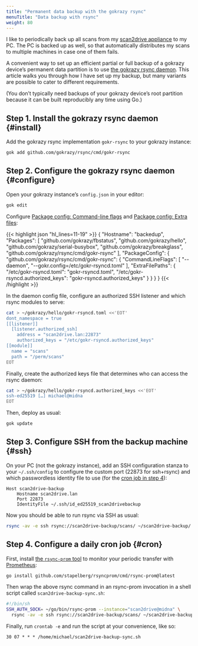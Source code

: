 ```yaml
---
title: "Permanent data backup with the gokrazy rsync"
menuTitle: "Data backup with rsync"
weight: 80
---
```


I like to periodically back up all scans from my [scan2drive
appliance](/packages/showcase/) to my PC. The PC is backed up as well, so that
automatically distributes my scans to multiple machines in case one of them
fails.

A convenient way to set up an efficient partial or full backup of a gokrazy
device’s permanent data partition is to use [the gokrazy rsync
daemon](https://github.com/gokrazy/rsync). This article walks you through how I
have set up my backup, but many variants are possible to cater to different
requirements.

(You don’t typically need backups of your gokrazy device’s root partition
because it can be built reproducibly any time using Go.)

## Step 1. Install the gokrazy rsync daemon {#install}

Add the gokrazy rsync implementation `gokr-rsync` to your gokrazy instance:

```bash
gok add github.com/gokrazy/rsync/cmd/gokr-rsync
```

## Step 2. Configure the gokrazy rsync daemon {#configure}

Open your gokrazy instance’s `config.json` in your editor:

```bash
gok edit
```

Configure [Package config: Command-line flags](/userguide/package-config/#flags) and [Package config: Extra files](/userguide/package-config/#extrafiles):

{{< highlight json "hl_lines=11-19" >}}
{
    "Hostname": "backedup",
    "Packages": [
        "github.com/gokrazy/fbstatus",
        "github.com/gokrazy/hello",
        "github.com/gokrazy/serial-busybox",
        "github.com/gokrazy/breakglass",
        "github.com/gokrazy/rsync/cmd/gokr-rsync"
    ],
    "PackageConfig": {
        "github.com/gokrazy/rsync/cmd/gokr-rsync": {
            "CommandLineFlags": [
                "--daemon",
                "--gokr.config=/etc/gokr-rsyncd.toml"
            ],
            "ExtraFilePaths": {
                "/etc/gokr-rsyncd.toml": "gokr-rsyncd.toml",
                "/etc/gokr-rsyncd.authorized_keys": "gokr-rsyncd.authorized_keys"
            }
        }
    }
}
{{< /highlight >}}

In the daemon config file, configure an authorized SSH listener and which
rsync modules to serve:

```bash
cat > ~/gokrazy/hello/gokr-rsyncd.toml <<'EOT'
dont_namespace = true 
[[listener]]
  [listener.authorized_ssh]
    address = "scan2drive.lan:22873"
    authorized_keys = "/etc/gokr-rsyncd.authorized_keys"
[[module]]
  name = "scans"
  path = "/perm/scans"
EOT
```

Finally, create the authorized keys file that determines who can access the rsync daemon:

```bash
cat > ~/gokrazy/hello/gokr-rsyncd.authorized_keys <<'EOT'
ssh-ed25519 […] michael@midna
EOT
```

Then, deploy as usual:

```bash
gok update
```

## Step 3. Configure SSH from the backup machine {#ssh}

On your PC (not the gokrazy instance), add an SSH configuration stanza to your
`~/.ssh/config` to configure the custom port (22873 for ssh+rsync) and which
passwordless identity file to use (for the [cron job in step 4](#cron)):

```text
Host scan2drive-backup
    Hostname scan2drive.lan
    Port 22873
    IdentityFile ~/.ssh/id_ed25519_scan2drivebackup
```

Now you should be able to run rsync via SSH as usual:

```bash
rsync -av -e ssh rsync://scan2drive-backup/scans/ ~/scan2drive-backup/
```

## Step 4. Configure a daily cron job {#cron}


First, install [the `rsync-prom` tool](https://github.com/stapelberg/rsyncprom)
to monitor your periodic transfer with [Prometheus](https://prometheus.io/):

```bash
go install github.com/stapelberg/rsyncprom/cmd/rsync-prom@latest
```

Then wrap the above rsync command in an rsync-prom invocation in a shell script called `scan2drive-backup-sync.sh`:

```bash
#!/bin/sh
SSH_AUTH_SOCK= ~/go/bin/rsync-prom --instance="scan2drive@midna" \
  rsync -av -e ssh rsync://scan2drive-backup/scans/ ~/scan2drive-backup/
```

Finally, run `crontab -e` and run the script at your convenience, like so:

```
30 07 * * * /home/michael/scan2drive-backup-sync.sh
```
